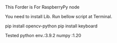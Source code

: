 This Forder is For RaspberryPy node

You need to install Lib.
Run bellow script at Terminal.

pip install opencv-python
pip install keyboard

Tested python env.:3.9.2
numpy :1.20